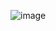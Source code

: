 ![image](https://github.com/vinogradowvw/NASASolarFlameDataStreaming/assets/143388794/60adbfbb-2316-4f67-92ea-732b33168e98)
